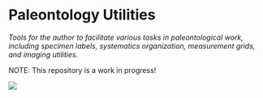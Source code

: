 # Paleontology Utilities

_Tools for the author to facilitate various tasks in paleontological work, including specimen labels, systematics organization, measurement grids, and imaging utilities._

NOTE: This repository is a work in progress!

![](./assets/readme_photos/IMG_3764.jpg)
